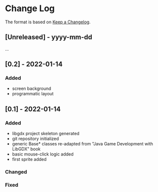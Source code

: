 
# Change Log
The format is based on [Keep a Changelog](http://keepachangelog.com/).


## [Unreleased] - yyyy-mm-dd
...

## [0.2] - 2022-01-14

### Added
- screen background
- programmatic layout

## [0.1] - 2022-01-14

### Added
- libgdx project skeleton generated
- git repository initialized
- generic Base* classes re-adapted from "Java Game Development with LibGDX" book
- basic mouse-click logic added
- first sprite added
 
### Changed
 
### Fixed
